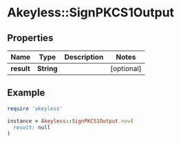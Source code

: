 # Akeyless::SignPKCS1Output

## Properties

| Name | Type | Description | Notes |
| ---- | ---- | ----------- | ----- |
| **result** | **String** |  | [optional] |

## Example

```ruby
require 'akeyless'

instance = Akeyless::SignPKCS1Output.new(
  result: null
)
```

